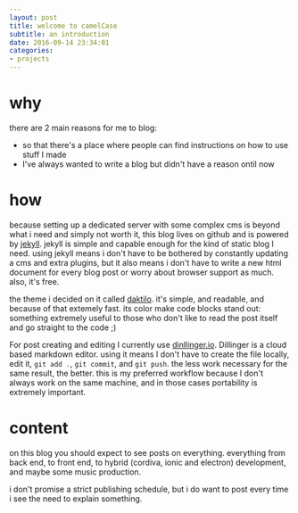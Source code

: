 ```yaml
---
layout: post
title: welcome to camelCase
subtitle: an introduction
date: 2016-09-14 23:34:01
categories:
- projects
---
```


# why

there are 2 main reasons for me to blog:
- so that there's a place where people can find instructions on how to use stuff I made
- I've always wanted to write a blog but didn't have a reason ontil now

# how

because setting up a dedicated server with some complex cms is beyond what i need and simply not worth it, this blog lives on github and is powered by [jekyll](https://jekyllrb.com). jekyll is simple and capable enough for the kind of static blog I need. using jekyll means i don't have to be bothered by constantly updating a cms and extra plugins, but it also means i don't have to write a new html document for every blog post or worry about browser support as much. also, it's free.

the theme i decided on it called [daktilo](http://daktilo.github.io/). it's simple, and readable, and because of that extemely fast. its color make code blocks stand out: something extremely useful to those who don't like to read the post itself and go straight to the code ;)

For post creating and editing I currently use [dinllinger.io](http://dillinger.io/). Dillinger is a cloud based markdown editor. using it means I don't have to create the file locally, edit it, ``git add .``, ``git commit``, and ``git push``. the less work necessary for the same result, the better. this is my preferred workflow because I don't always work on the same machine, and in those cases portability is extremely important.

# content

on this blog you should expect to see posts on everything. everything from back end, to front end, to hybrid (cordiva, ionic and electron) development, and maybe some music production.

i don't promise a strict publishing schedule, but i do want to post every time i see the need to explain something.